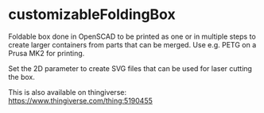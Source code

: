 # customizableFoldingBox
Foldable box done in OpenSCAD to be printed as one or in multiple steps to create larger containers from parts that can be merged.
Use e.g. PETG on a Prusa MK2 for printing.

Set the 2D parameter to create SVG files that can be used for laser cutting the box.

This is also available on thingiverse: https://www.thingiverse.com/thing:5190455

